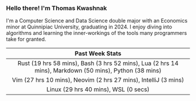 
### Hello there! I'm Thomas Kwashnak

I'm a Computer Science and Data Science double major with an Economics
minor at Quinnipiac University, graduating in 2024.
I enjoy diving into algorithms and learning the inner-workings of the tools
many programmers take for granted.

| Past Week Stats |
| :---: |
| Rust (19 hrs 58 mins), Bash (3 hrs 52 mins), Lua (2 hrs 14 mins), Markdown (50 mins), Python (38 mins) |
| Vim (27 hrs 10 mins), Neovim (2 hrs 27 mins), IntelliJ (3 mins) |
| Linux (29 hrs 40 mins), WSL (0 secs) |


